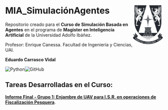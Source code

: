 # MIA_SimulaciónAgentes <img src="img/logo.png" align="right" width = "95px"/>
    
Repositorio creado para el **Curso de Simulación Basada en Agentes** en el programa de **Magister en Inteligencia Artificial** de la Universidad Adolfo Ibáñez.

Profesor: Enrique Canessa. Facultad de Ingeniería y Ciencias, UAI.

**Eduardo Carrasco Vidal**
 
![Python](https://img.shields.io/badge/python-%2314354C.svg)![GitHub](https://img.shields.io/badge/github-%23121011.svg)

## Tareas Desarrolladas en el Curso:

[**Informe Final - Grupo 1: Enjambre de UAV para I.S.R. en operaciones de Fiscalización Pesquera**](https://github.com/educarrascov/MIA_SimulacionAgentes/blob/main/Tarea/Informe_Final_Proyecto_ABM_Grupo_1.pdf).



